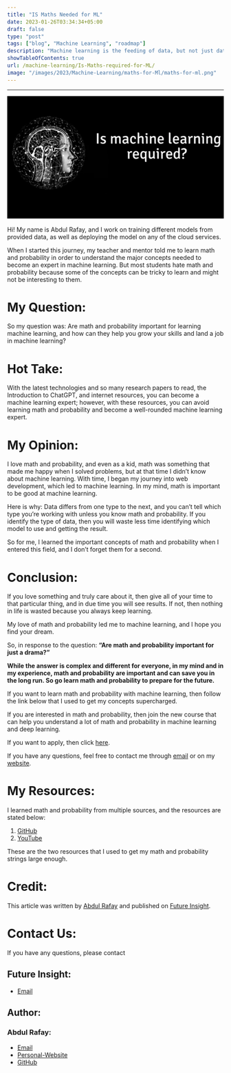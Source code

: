 ```yaml
---
title: "IS Maths Needed for ML"
date: 2023-01-26T03:34:34+05:00
draft: false
type: "post"
tags: ["blog", "Machine Learning", "roadmap"]
description: "Machine learning is the feeding of data, but not just data, but also a big lead in mathematical and statistical programming."
showTableOfContents: true
url: /machine-learning/Is-Maths-required-for-ML/
image: "/images/2023/Machine-Learning/maths-for-Ml/maths-for-ml.png"
---
```


----

![Is Math Really Required for Machine Learning, or Is It Just an Drama](/images/2023/Machine-Learning/maths-for-Ml/maths-for-ml.png)

Hi! My name is Abdul Rafay, and I work on training different models from provided data, as well as deploying the model on any of the cloud services.

When I started this journey, my teacher and mentor told me to learn math and probability in order to understand the major concepts needed to become an expert in machine learning. But most students hate math and probability because some of the concepts can be tricky to learn and might not be interesting to them.

# My Question:
So my question was: Are math and probability important for learning machine learning, and how can they help you grow your skills and land a job in machine learning?

# Hot Take:
With the latest technologies and so many research papers to read, the Introduction to ChatGPT, and internet resources, you can become a machine learning expert; however, with these resources, you can avoid learning math and probability and become a well-rounded machine learning expert.

# My Opinion:
I love math and probability, and even as a kid, math was something that made me happy when I solved problems, but at that time I didn’t know about machine learning. With time, I began my journey into web development, which led to machine learning. In my mind, math is important to be good at machine learning.

Here is why: Data differs from one type to the next, and you can’t tell which type you’re working with unless you know math and probability. If you identify the type of data, then you will waste less time identifying which model to use and getting the result.

So for me, I learned the important concepts of math and probability when I entered this field, and I don’t forget them for a second.

# Conclusion:
If you love something and truly care about it, then give all of your time to that particular thing, and in due time you will see results. If not, then nothing in life is wasted because you always keep learning.

My love of math and probability led me to machine learning, and I hope you find your dream.

So, in response to the question: **“Are math and probability important for just a drama?”**

**While the answer is complex and different for everyone, in my mind and in my experience, math and probability are important and can save you in the long run. So go learn math and probability to prepare for the future.**

If you want to learn math and probability with machine learning, then follow the link below that I used to get my concepts supercharged.

If you are interested in math and probability, then join the new course that can help you understand a lot of math and probability in machine learning and deep learning.

If you want to apply, then click [here](https://www.deeplearning.ai/courses/mathematics-for-machine-learning-and-data-science-specialization/).

If you have any questions, feel free to contact me through [email](mailto:99marafay@gmail.com) or on my [website](https://rafay99.info). 


# My Resources:
I learned math and probability from multiple sources, and the resources are stated below:

1.  [GitHub](https://github.com/rafay99-epic/Python-Machine-Learning)
2.  [YouTube](https://youtube.com/playlist?list=PLxfEOJXRm7eZKJyovNH-lE3ooXTsOCvfC)

These are the two resources that I used to get my math and probability strings large enough.

# Credit:
This article was written by [Abdul Rafay](https://rafay99.info) and published on [Future Insight](https://futureinsight.blog).

# Contact Us: 
If you have any questions, please contact
## Future Insight:
- [Email](mailto:fututeinsight@gmail.com)
## Author:
### Abdul Rafay:
- [Email](mailto:99marafay@gmail.com)
- [Personal-Website](https://rafay99.info)
- [GitHub](github.com/rafay99-epic) 